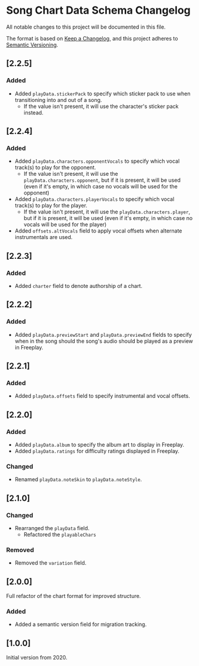 # Song Chart Data Schema Changelog

All notable changes to this project will be documented in this file.

The format is based on [Keep a Changelog](https://keepachangelog.com/en/1.0.0/),
and this project adheres to [Semantic Versioning](https://semver.org/spec/v2.0.0.html).

## [2.2.5]
### Added
- Added `playData.stickerPack` to specify which sticker pack to use when transitioning into and out of a song.
  - If the value isn't present, it will use the character's sticker pack instead.

## [2.2.4]
### Added
- Added `playData.characters.opponentVocals` to specify which vocal track(s) to play for the opponent.
  - If the value isn't present, it will use the `playData.characters.opponent`, but if it is present, it will be used (even if it's empty, in which case no vocals will be used for the opponent)
- Added `playData.characters.playerVocals` to specify which vocal track(s) to play for the player.
  - If the value isn't present, it will use the `playData.characters.player`, but if it is present, it will be used (even if it's empty, in which case no vocals will be used for the player)
- Added `offsets.altVocals` field to apply vocal offsets when alternate instrumentals are used.


## [2.2.3]
### Added
- Added `charter` field to denote authorship of a chart.

## [2.2.2]
### Added
- Added `playData.previewStart` and `playData.previewEnd` fields to specify when in the song should the song's audio should be played as a preview in Freeplay.

## [2.2.1]
### Added
- Added `playData.offsets` field to specify instrumental and vocal offsets.

## [2.2.0]
### Added
- Added `playData.album` to specify the album art to display in Freeplay.
- Added `playData.ratings` for difficulty ratings displayed in Freeplay.
### Changed
- Renamed `playData.noteSkin` to `playData.noteStyle`.

## [2.1.0]
### Changed
- Rearranged the `playData` field.
  - Refactored the `playableChars`
### Removed
- Removed the `variation` field.

## [2.0.0]
Full refactor of the chart format for improved structure.
### Added
- Added a semantic version field for migration tracking.

## [1.0.0]
Initial version from 2020.
